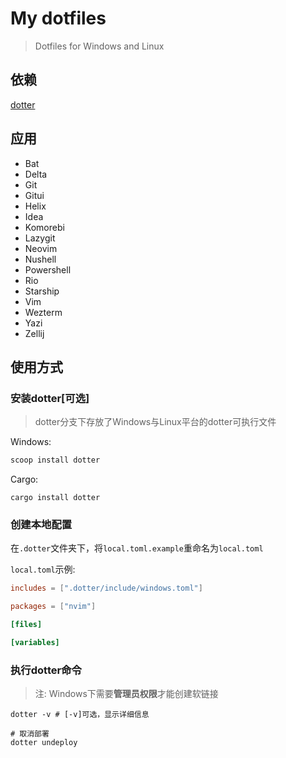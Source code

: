 # My dotfiles

> Dotfiles for Windows and Linux

## 依赖

[dotter](https://github.com/SuperCuber/dotter)

## 应用

- Bat
- Delta
- Git
- Gitui
- Helix
- Idea
- Komorebi
- Lazygit
- Neovim
- Nushell
- Powershell
- Rio
- Starship
- Vim
- Wezterm
- Yazi
- Zellij

## 使用方式

### 安装dotter[可选]

> dotter分支下存放了Windows与Linux平台的dotter可执行文件

Windows:

```powershell
scoop install dotter
```

Cargo:

```shell
cargo install dotter
```

### 创建本地配置

在`.dotter`文件夹下，将`local.toml.example`重命名为`local.toml`

`local.toml`示例:

```toml
includes = [".dotter/include/windows.toml"]

packages = ["nvim"]

[files]

[variables]
```

### 执行dotter命令

> 注: Windows下需要**管理员权限**才能创建软链接

```shell
dotter -v # [-v]可选，显示详细信息

# 取消部署
dotter undeploy
```
